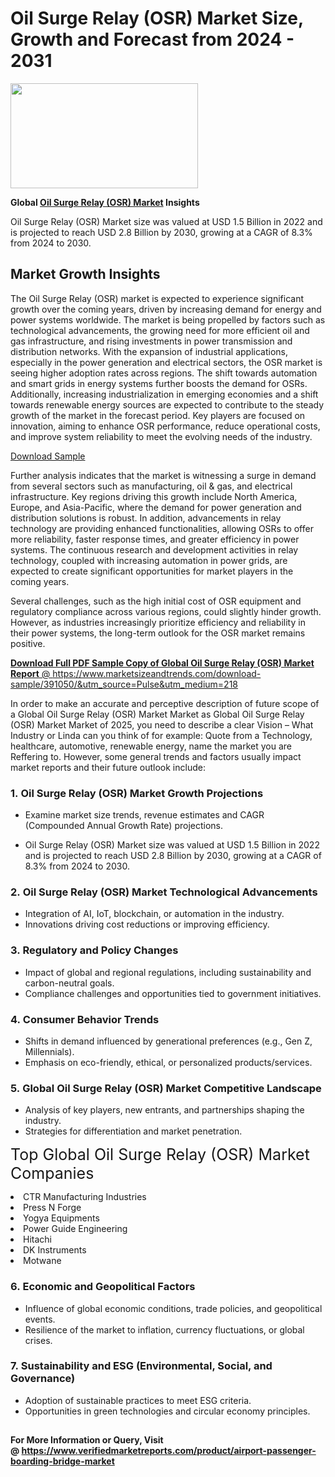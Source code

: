 <H1>Oil Surge Relay (OSR) Market Size, Growth and Forecast from 2024 - 2031</H1><img class="aligncenter size-medium wp-image-584254" src="https://thirdeyenews.in/wp-content/uploads/2024/09/Global-Market-Research-300x168.jpeg" alt="" width="300" height="168" /><p><strong>Global&nbsp;<a href="https://www.marketsizeandtrends.com/download-sample/391050/&amp;utm_source=Pulse&amp;utm_medium=218">Oil Surge Relay (OSR) Market</a> Insights</strong></p><p>Oil Surge Relay (OSR) Market size was valued at USD 1.5 Billion in 2022 and is projected to reach USD 2.8 Billion by 2030, growing at a CAGR of 8.3% from 2024 to 2030.</p><p><h2>Market Growth Insights</h2> <p>The Oil Surge Relay (OSR) market is expected to experience significant growth over the coming years, driven by increasing demand for energy and power systems worldwide. The market is being propelled by factors such as technological advancements, the growing need for more efficient oil and gas infrastructure, and rising investments in power transmission and distribution networks. With the expansion of industrial applications, especially in the power generation and electrical sectors, the OSR market is seeing higher adoption rates across regions. The shift towards automation and smart grids in energy systems further boosts the demand for OSRs. Additionally, increasing industrialization in emerging economies and a shift towards renewable energy sources are expected to contribute to the steady growth of the market in the forecast period. Key players are focused on innovation, aiming to enhance OSR performance, reduce operational costs, and improve system reliability to meet the evolving needs of the industry.</p> <p><a href="download-sample-link">Download Sample</a></p> <p>Further analysis indicates that the market is witnessing a surge in demand from several sectors such as manufacturing, oil & gas, and electrical infrastructure. Key regions driving this growth include North America, Europe, and Asia-Pacific, where the demand for power generation and distribution solutions is robust. In addition, advancements in relay technology are providing enhanced functionalities, allowing OSRs to offer more reliability, faster response times, and greater efficiency in power systems. The continuous research and development activities in relay technology, coupled with increasing automation in power grids, are expected to create significant opportunities for market players in the coming years.</p> <p>Several challenges, such as the high initial cost of OSR equipment and regulatory compliance across various regions, could slightly hinder growth. However, as industries increasingly prioritize efficiency and reliability in their power systems, the long-term outlook for the OSR market remains positive.</p> <p><a href="get-more-link"></p><p><span class=""><strong>Download Full PDF Sample Copy of Global Oil Surge Relay (OSR) Market Report</strong> @ <a href="https://www.marketsizeandtrends.com/download-sample/391050/&amp;utm_source=Pulse&amp;utm_medium=218" target="_blank">https://www.marketsizeandtrends.com/download-sample/391050/&amp;utm_source=Pulse&amp;utm_medium=218</a></span></p><p>In order to make an accurate and perceptive description of future scope of a Global&nbsp;Oil Surge Relay (OSR) Market Market as Global&nbsp;Oil Surge Relay (OSR) Market Market of 2025, you need to describe a clear Vision &ndash; What Industry or Linda can you think of for example: Quote from a Technology, healthcare, automotive, renewable energy, name the market you are Reffering to. However, some general trends and factors usually impact market reports and their future outlook include:</p><h3>1.&nbsp;<strong>Oil Surge Relay (OSR) Market Growth Projections</strong></h3><ul><li>Examine market size trends, revenue estimates and CAGR (Compounded Annual Growth Rate) projections.</li><li><p>Oil Surge Relay (OSR) Market size was valued at USD 1.5 Billion in 2022 and is projected to reach USD 2.8 Billion by 2030, growing at a CAGR of 8.3% from 2024 to 2030.</p></li></ul><h3>2.&nbsp;<strong>Oil Surge Relay (OSR) Market Technological Advancements</strong></h3><ul><li>Integration of AI, IoT, blockchain, or automation in the industry.</li><li>Innovations driving cost reductions or improving efficiency.</li></ul><h3>3.&nbsp;<strong>Regulatory and Policy Changes</strong></h3><ul><li>Impact of global and regional regulations, including sustainability and carbon-neutral goals.</li><li>Compliance challenges and opportunities tied to government initiatives.</li></ul><h3>4.&nbsp;<strong>Consumer Behavior Trends</strong></h3><ul><li>Shifts in demand influenced by generational preferences (e.g., Gen Z, Millennials).</li><li>Emphasis on eco-friendly, ethical, or personalized products/services.</li></ul><h3>5.&nbsp;<strong>Global Oil Surge Relay (OSR) Market Competitive Landscape</strong></h3><ul><li>Analysis of key players, new entrants, and partnerships shaping the industry.</li><li>Strategies for differentiation and market penetration.</li></ul><p data-pm-slice="1 1 []"><span style="color: inherit; font-family: inherit; font-size: 25px;">Top Global Oil Surge Relay (OSR) Market Companies</span></p><div class="" data-test-id=""><p><li>CTR Manufacturing Industries</li><li> Press N Forge</li><li> Yogya Equipments</li><li> Power Guide Engineering</li><li> Hitachi</li><li> DK Instruments</li><li> Motwane</li></p></div><h3>6.&nbsp;<strong>Economic and Geopolitical Factors</strong></h3><ul><li>Influence of global economic conditions, trade policies, and geopolitical events.</li><li>Resilience of the market to inflation, currency fluctuations, or global crises.</li></ul><h3>7.&nbsp;<strong>Sustainability and ESG (Environmental, Social, and Governance)</strong></h3><ul><li>Adoption of sustainable practices to meet ESG criteria.</li><li>Opportunities in green technologies and circular economy principles.</li></ul><h2><strong style="font-size: 14px;">For More Information or Query, Visit @&nbsp;</strong><a style="background-color: #ffffff; font-size: 14px;" href="https://www.marketsizeandtrends.com/report/oil-surge-relay-osr-market/" target="_blank">https://www.verifiedmarketreports.com/product/airport-passenger-boarding-bridge-market</a></h2>
